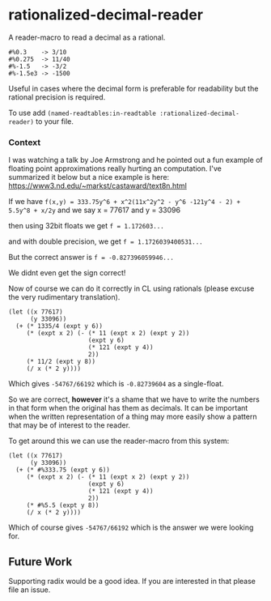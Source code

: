 # rationalized-decimal-reader

A reader-macro to read a decimal as a rational.

    #%0.3    -> 3/10
    #%0.275  -> 11/40
    #%-1.5   -> -3/2
    #%-1.5e3 -> -1500

Useful in cases where the decimal form is preferable for readability but the rational precision is required.

To use add `(named-readtables:in-readtable :rationalized-decimal-reader)` to your file.

### Context

I was watching a talk by Joe Armstrong and he pointed out a fun example of floating point approximations really hurting an computation. I've summarized it below but a nice example is here: https://www3.nd.edu/~markst/castaward/text8n.html

If we have `f(x,y) = 333.75y^6 + x^2(11x^2y^2 - y^6 -121y^4 - 2) + 5.5y^8 + x/2y` and we say x = 77617 and y = 33096

then using 32bit floats we get `f = 1.172603...`

and with double precision, we get `f = 1.1726039400531...`

But the correct answer is `f = -0.827396059946...`

We didnt even get the sign correct!

Now of course we can do it correctly in CL using rationals (please excuse the very rudimentary translation).

    (let ((x 77617)
          (y 33096))
      (+ (* 1335/4 (expt y 6))
         (* (expt x 2) (- (* 11 (expt x 2) (expt y 2))
                          (expt y 6)
                          (* 121 (expt y 4))
                          2))
         (* 11/2 (expt y 8))
         (/ x (* 2 y))))

Which gives `-54767/66192` which is `-0.82739604` as a single-float.

So we are correct, **however** it's a shame that we have to write the numbers in that form when the original has them as decimals. It can be important when the written representation of a thing may more easily show a pattern that may be of interest to the reader.

To get around this we can use the reader-macro from this system:

    (let ((x 77617)
          (y 33096))
      (+ (* #%333.75 (expt y 6))
         (* (expt x 2) (- (* 11 (expt x 2) (expt y 2))
                          (expt y 6)
                          (* 121 (expt y 4))
                          2))
         (* #%5.5 (expt y 8))
         (/ x (* 2 y))))

Which of course gives `-54767/66192` which is the answer we were looking for.

## Future Work

Supporting radix would be a good idea. If you are interested in that please file an issue.
